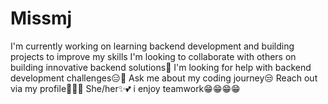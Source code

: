 # Missmj
I'm currently working on learning backend development and building projects to improve my skills
I'm looking to collaborate with others on building innovative backend solutions🥰
I'm looking for help with backend development challenges😑👻
Ask me about my coding journey😒
Reach out via my profile🥲😣😭
She/her✨💕
i enjoy teamwork😁😁😁😁
